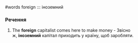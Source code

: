 #words 
foreign ::: іноземний
<!--SR:!2023-03-06,91,270!2023-01-10,37,250-->
### Речення
1. The **foreign** capitalist comes here to make money - Звісно ж, **іноземний** капітал приходить у країну, щоб заробляти.